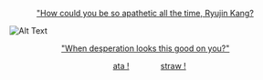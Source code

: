 
 ‎‎ ‎ ‎ ‎ ‎‎ ‎‎ ‎ ‎‎ ‎  ‎ ‎‎ ‎ ["How could you be so apathetic all the time, Ryujin Kang?](https://www.tiktok.com/@cosmiiccomet/video/7515665114930957590?_r=1&_t=ZS-8ygK5lT8ltM)

![Alt Text](https://i.pinimg.com/736x/dd/77/fd/dd77fde44d190dbeaa81d7dad2ac8331.jpg)

 ‎‎ ‎ ‎ ‎ ‎‎ ‎‎ ‎ ‎‎ ‎                    ‎ ‎ ‎‎ ‎‎ ‎ ‎‎ ‎              ‎ ‎ ‎‎ ‎‎ ‎ ‎‎ ‎ ‎‎["When desperation looks this good on you?"](https://www.tiktok.com/@liyxn0/video/7520328172844649783?_r=1&_t=ZS-8ygJoJtUAS4)

‎ ‎ ‎‎ ‎ ‎ ‎ ‎‎‎ ‎ ‎‎     ‎ ‎‎ ‎ ‎‎ ‎ ‎ ‎ ‎‎ ‎ ‎ ‎ ‎‎‎ ‎ ‎‎ ‎ ‎‎ ‎ ‎‎ ‎ ‎ ‎ ‎‎ ‎ ‎ ‎        ‎ ‎ ‎‎ ‎‎ ‎ ‎‎ ‎ ‎‎ ‎ ‎‎ ‎ ‎ [ata !](https://reindrop.atabook.org)‎ ‎ ‎‎ ‎ ‎ ‎ ‎‎‎ ‎ ‎‎ ‎ ‎‎ ‎ ‎‎ ‎ ‎[straw !](https://junecloud.straw.page)‎ ‎ ‎‎ ‎ ‎‎ ‎ ‎‎ ‎ ‎‎ ‎ 


